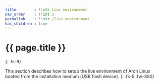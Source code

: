 ```yaml
---
title        : !!str Live environment
nav_order    : !!int 3
permalink    : !!str /live-environment
has_children : true
---
```


# {{ page.title }}
{: .fs-9}

This section describes how to setup the live environment of Arch Linux booted from the installation medium (USB flash device).
{: .fs-5 .fw-300}
